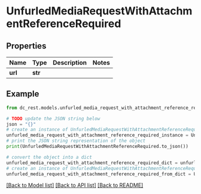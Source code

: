 # UnfurledMediaRequestWithAttachmentReferenceRequired


## Properties

Name | Type | Description | Notes
------------ | ------------- | ------------- | -------------
**url** | **str** |  | 

## Example

```python
from dc_rest.models.unfurled_media_request_with_attachment_reference_required import UnfurledMediaRequestWithAttachmentReferenceRequired

# TODO update the JSON string below
json = "{}"
# create an instance of UnfurledMediaRequestWithAttachmentReferenceRequired from a JSON string
unfurled_media_request_with_attachment_reference_required_instance = UnfurledMediaRequestWithAttachmentReferenceRequired.from_json(json)
# print the JSON string representation of the object
print(UnfurledMediaRequestWithAttachmentReferenceRequired.to_json())

# convert the object into a dict
unfurled_media_request_with_attachment_reference_required_dict = unfurled_media_request_with_attachment_reference_required_instance.to_dict()
# create an instance of UnfurledMediaRequestWithAttachmentReferenceRequired from a dict
unfurled_media_request_with_attachment_reference_required_from_dict = UnfurledMediaRequestWithAttachmentReferenceRequired.from_dict(unfurled_media_request_with_attachment_reference_required_dict)
```
[[Back to Model list]](../README.md#documentation-for-models) [[Back to API list]](../README.md#documentation-for-api-endpoints) [[Back to README]](../README.md)


